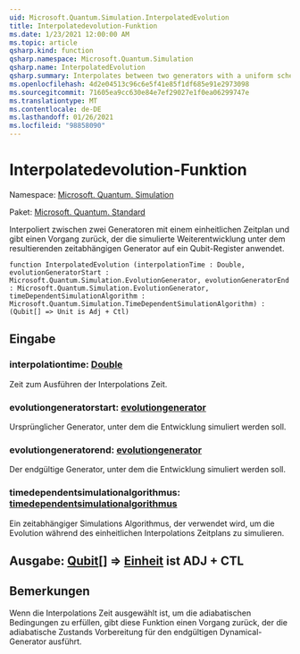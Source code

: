 ```yaml
---
uid: Microsoft.Quantum.Simulation.InterpolatedEvolution
title: Interpolatedevolution-Funktion
ms.date: 1/23/2021 12:00:00 AM
ms.topic: article
qsharp.kind: function
qsharp.namespace: Microsoft.Quantum.Simulation
qsharp.name: InterpolatedEvolution
qsharp.summary: Interpolates between two generators with a uniform schedule, returning an operation that applies simulated evolution under the resulting time-dependent generator to a qubit register.
ms.openlocfilehash: 4d2e04513c96c6e5f41e85f1df685e91e2973098
ms.sourcegitcommit: 71605ea9cc630e84e7ef29027e1f0ea06299747e
ms.translationtype: MT
ms.contentlocale: de-DE
ms.lasthandoff: 01/26/2021
ms.locfileid: "98858090"
---
```

# <a name="interpolatedevolution-function"></a>Interpolatedevolution-Funktion

Namespace: [Microsoft. Quantum. Simulation](xref:Microsoft.Quantum.Simulation)

Paket: [Microsoft. Quantum. Standard](https://nuget.org/packages/Microsoft.Quantum.Standard)


Interpoliert zwischen zwei Generatoren mit einem einheitlichen Zeitplan und gibt einen Vorgang zurück, der die simulierte Weiterentwicklung unter dem resultierenden zeitabhängigen Generator auf ein Qubit-Register anwendet.

```qsharp
function InterpolatedEvolution (interpolationTime : Double, evolutionGeneratorStart : Microsoft.Quantum.Simulation.EvolutionGenerator, evolutionGeneratorEnd : Microsoft.Quantum.Simulation.EvolutionGenerator, timeDependentSimulationAlgorithm : Microsoft.Quantum.Simulation.TimeDependentSimulationAlgorithm) : (Qubit[] => Unit is Adj + Ctl)
```


## <a name="input"></a>Eingabe

### <a name="interpolationtime--double"></a>interpolationtime: [Double](xref:microsoft.quantum.lang-ref.double)

Zeit zum Ausführen der Interpolations Zeit.


### <a name="evolutiongeneratorstart--evolutiongenerator"></a>evolutiongeneratorstart: [evolutiongenerator](xref:Microsoft.Quantum.Simulation.EvolutionGenerator)

Ursprünglicher Generator, unter dem die Entwicklung simuliert werden soll.


### <a name="evolutiongeneratorend--evolutiongenerator"></a>evolutiongeneratorend: [evolutiongenerator](xref:Microsoft.Quantum.Simulation.EvolutionGenerator)

Der endgültige Generator, unter dem die Entwicklung simuliert werden soll.


### <a name="timedependentsimulationalgorithm--timedependentsimulationalgorithm"></a>timedependentsimulationalgorithmus: [timedependentsimulationalgorithmus](xref:Microsoft.Quantum.Simulation.TimeDependentSimulationAlgorithm)

Ein zeitabhängiger Simulations Algorithmus, der verwendet wird, um die Evolution während des einheitlichen Interpolations Zeitplans zu simulieren.



## <a name="output--qubit--unit--is-adj--ctl"></a>Ausgabe: [Qubit](xref:microsoft.quantum.lang-ref.qubit)[] => [Einheit](xref:microsoft.quantum.lang-ref.unit)  ist ADJ + CTL



## <a name="remarks"></a>Bemerkungen

Wenn die Interpolations Zeit ausgewählt ist, um die adiabatischen Bedingungen zu erfüllen, gibt diese Funktion einen Vorgang zurück, der die adiabatische Zustands Vorbereitung für den endgültigen Dynamical-Generator ausführt.